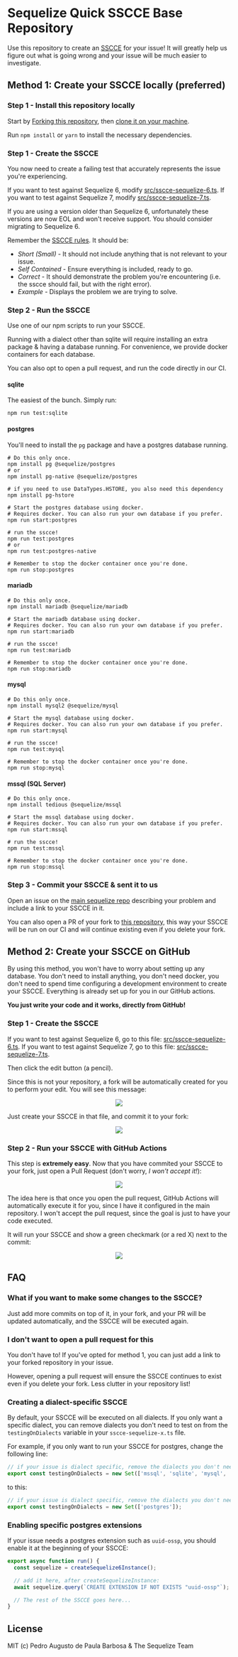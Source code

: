 # Sequelize Quick SSCCE Base Repository

Use this repository to create an [SSCCE](http://www.sscce.org/) for your issue! It will greatly help us figure out what is going wrong and your issue
will be much easier to investigate.

## Method 1: Create your SSCCE locally (preferred)

### Step 1 - Install this repository locally

Start by [Forking this repository](https://docs.github.com/en/get-started/quickstart/fork-a-repo),
then [clone it on your machine](https://docs.github.com/en/repositories/creating-and-managing-repositories/cloning-a-repository).

Run `npm install` or `yarn` to install the necessary dependencies.

### Step 1 - Create the SSCCE

You now need to create a failing test that accurately represents the issue you're experiencing.

If you want to test against Sequelize 6, modify [src/sscce-sequelize-6.ts](./src/sscce-sequelize-6.ts).
If you want to test against Sequelize 7, modify [src/sscce-sequelize-7.ts](./src/sscce-sequelize-7.ts).

If you are using a version older than Sequelize 6, unfortunately these versions are now EOL and won't receive support.
You should consider migrating to Sequelize 6.

Remember the [SSCCE rules](http://www.sscce.org/). It should be:

- *Short (Small)* - It should not include anything that is not relevant to your issue.
- *Self Contained* - Ensure everything is included, ready to go.
- *Correct* - It should demonstrate the problem you're encountering (i.e. the sscce should fail, but with the right error).
- *Example* - Displays the problem we are trying to solve.

### Step 2 - Run the SSCCE

Use one of our npm scripts to run your SSCCE.

Running with a dialect other than sqlite will require installing an extra package
& having a database running. For convenience, we provide docker containers for each database.

You can also opt to open a pull request, and run the code directly in our CI.

#### sqlite

The easiest of the bunch. Simply run:

```shell
npm run test:sqlite
```

#### postgres

You'll need to install the `pg` package and have a postgres database running.

```shell
# Do this only once.
npm install pg @sequelize/postgres
# or
npm install pg-native @sequelize/postgres

# if you need to use DataTypes.HSTORE, you also need this dependency
npm install pg-hstore

# Start the postgres database using docker.
# Requires docker. You can also run your own database if you prefer.
npm run start:postgres

# run the sscce!
npm run test:postgres
# or
npm run test:postgres-native

# Remember to stop the docker container once you're done.
npm run stop:postgres
```

#### mariadb

```shell
# Do this only once.
npm install mariadb @sequelize/mariadb

# Start the mariadb database using docker.
# Requires docker. You can also run your own database if you prefer.
npm run start:mariadb

# run the sscce!
npm run test:mariadb

# Remember to stop the docker container once you're done.
npm run stop:mariadb
```

#### mysql

```shell
# Do this only once.
npm install mysql2 @sequelize/mysql

# Start the mysql database using docker.
# Requires docker. You can also run your own database if you prefer.
npm run start:mysql

# run the sscce!
npm run test:mysql

# Remember to stop the docker container once you're done.
npm run stop:mysql
```

#### mssql (SQL Server)

```shell
# Do this only once.
npm install tedious @sequelize/mssql

# Start the mssql database using docker.
# Requires docker. You can also run your own database if you prefer.
npm run start:mssql

# run the sscce!
npm run test:mssql

# Remember to stop the docker container once you're done.
npm run stop:mssql
```

### Step 3 - Commit your SSCCE & sent it to us

Open an issue on the [main sequelize repo](https://github.com/sequelize/sequelize/) describing
your problem and include a link to your SSCCE in it.

You can also open a PR of your fork to [this repository](https://github.com/sequelize/sequelize-sscce),
this way your SSCCE will be run on our CI and will continue existing even if you delete your fork.

## Method 2: Create your SSCCE on GitHub

By using this method, you won't have to worry about setting up any database.
You don't need to install anything, you don't need docker, you don't need to spend time configuring a development environment to create your SSCCE.
Everything is already set up for you in our GitHub actions.

**You just write your code and it works, directly from GitHub!**

### Step 1 - Create the SSCCE

If you want to test against Sequelize 6, go to this file: [src/sscce-sequelize-6.ts](./src/sscce-sequelize-6.ts).
If you want to test against Sequelize 7, go to this file: [src/sscce-sequelize-7.ts](./src/sscce-sequelize-7.ts).

Then click the edit button (a pencil).

Since this is not your repository, a fork will be automatically created for you to perform your edit. You will see this message:

<div align="center"><img src="https://i.imgur.com/g2rjLmb.png" /></div>

Just create your SSCCE in that file, and commit it to your fork:

<div align="center"><img src="https://i.imgur.com/HZP9oIg.png" /></div>

### Step 2 - Run your SSCCE with GitHub Actions

This step is **extremely easy**. Now that you have commited your SSCCE to your fork, just open a Pull Request (don't worry, *I won't accept it!*):

<div align="center"><img src="https://i.imgur.com/TTvuBEM.png" /></div>

The idea here is that once you open the pull request, GitHub Actions will automatically execute it for you, since I have it configured in the main repository. I won't accept the pull request, since the goal is just to have your code executed.

It will run your SSCCE and show a green checkmark (or a red X) next to the commit:

<div align="center"><img src="https://i.imgur.com/QVAKvnz.png" /></div>

## FAQ

### What if you want to make some changes to the SSCCE?

Just add more commits on top of it, in your fork, and your PR will be updated automatically, and the SSCCE will be executed again.

### I don't want to open a pull request for this

You don't have to! If you've opted for method 1, you can just add a link to your forked repository in your issue.

However, opening a pull request will ensure the SSCCE continues to exist even if you delete your fork. Less clutter in your repository list!

### Creating a dialect-specific SSCCE

By default, your SSCCE will be executed on all dialects. If you only want a specific dialect,
you can remove dialects you don't need to test on from the `testingOnDialects` variable in your `sscce-sequelize-x.ts` file.

For example, if you only want to run your SSCCE for postgres, change the following line:

```typescript
// if your issue is dialect specific, remove the dialects you don't need to test on.
export const testingOnDialects = new Set(['mssql', 'sqlite', 'mysql', 'mariadb', 'postgres', 'postgres-native']);
```

to this:

```typescript
// if your issue is dialect specific, remove the dialects you don't need to test on.
export const testingOnDialects = new Set(['postgres']);
```

### Enabling specific postgres extensions

If your issue needs a postgres extension such as `uuid-ossp`, you should enable it at the beginning of your SSCCE:

```js
export async function run() {
  const sequelize = createSequelize6Instance();

  // add it here, after createSequelizeInstance:
  await sequelize.query(`CREATE EXTENSION IF NOT EXISTS "uuid-ossp"`);

  // The rest of the SSCCE goes here...
}
```

## License

MIT (c) Pedro Augusto de Paula Barbosa & The Sequelize Team
